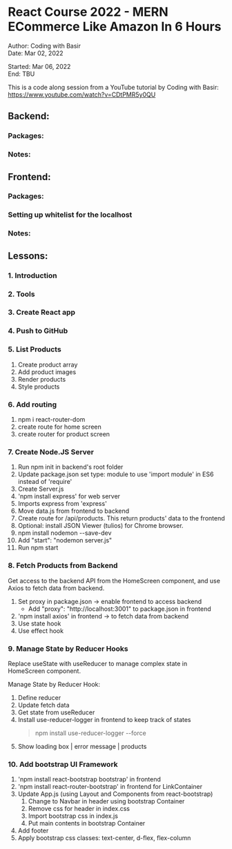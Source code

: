 # React Course 2022 - MERN ECommerce Like Amazon In 6 Hours

Author: Coding with Basir  
Date: Mar 02, 2022  

Started: Mar 06, 2022  
End: TBU  

This is a code along session from a YouTube tutorial by Coding with Basir:
https://www.youtube.com/watch?v=CDtPMR5y0QU  

## Backend:

### Packages:

### Notes:

## Frontend:

### Packages:

### Setting up whitelist for the localhost

### Notes:


## Lessons:

### 1. Introduction

### 2. Tools

### 3. Create React app
### 4. Push to GitHub

### 5. List Products

1. Create product array
2. Add product images
3. Render products
4. Style products

### 6. Add routing

1. npm i react-router-dom
2. create route for home screen
3. create router for product screen

### 7. Create Node.JS Server

1. Run npm init in backend's root folder
2. Update package.json set type: module to use 'import module' in ES6 instead of 'require'
3. Create Server.js
4. 'npm install express' for web server
5. Imports express from 'express'
6. Move data.js from frontend to backend
7. Create route for /api/products. This return products' data to the frontend
8. Optional: install JSON Viewer (tulios) for Chrome browser.
9. npm install nodemon --save-dev
10. Add "start": "nodemon server.js"
11. Run npm start

### 8. Fetch Products from Backend

Get access to the backend API from the HomeScreen component, and use Axios to fetch data from backend.

1. Set proxy in package.json -> enable frontend to access backend
    * Add "proxy": "http://localhost:3001" to package.json in frontend
2. 'npm install axios' in frontend -> to fetch data from backend
3. Use state hook
4. Use effect hook

### 9. Manage State by Reducer Hooks

Replace useState with useReducer to manage complex state in HomeScreen component.

Manage State by Reducer Hook:

  1. Define reducer
  2. Update fetch data
  3. Get state from useReducer
  4. Install use-reducer-logger in frontend to keep track of states
      > npm install use-reducer-logger --force
  5. Show loading box | error message | products

### 10. Add bootstrap UI Framework

1. 'npm install react-bootstrap bootstrap' in frontend
2. 'npm install react-router-bootstrap' in frontend for LinkContainer
3. Update App.js (using Layout and Components from react-bootstrap)
    1. Change to Navbar in header using bootstrap Container
    2. Remove css for header in index.css
    3. Import bootstrap css in index.js
    4. Put main contents in bootstrap Container
4. Add footer
5. Apply bootstrap css classes: text-center, d-flex, flex-column